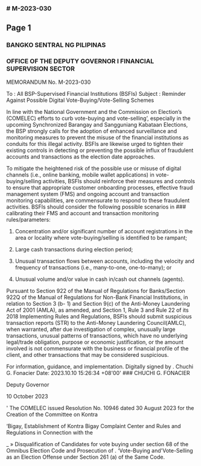 ### # M-2023-030

## Page 1

### BANGKO SENTRAL NG PILIPINAS

### OFFICE OF THE DEPUTY GOVERNOR I FINANCIAL SUPERVISION SECTOR

MEMORANDUM No. M-2023-030

To : All BSP-Supervised Financial Institutions (BSFIs) Subject : Reminder Against Possible Digital Vote-Buying/Vote-Selling Schemes

In line with the National Government and the Commission on Election’s (COMELEC) efforts to curb vote-buying and vote-selling’, especially in the upcoming Synchronized Barangay and Sangguniang Kabataan Elections, the BSP strongly calls for the adoption of enhanced surveillance and monitoring measures to prevent the misuse of the financial institutions as conduits for this illegal activity. BSFls are likewise urged to tighten their existing controls in detecting or preventing the possible influx of fraudulent accounts and transactions as the election date approaches.

To mitigate the heightened risk of the possible use or misuse of digital channels (i.e., online banking, mobile wallet applications) in vote-buying/selling activities, BSFls should reinforce their measures and controls to ensure that appropriate customer onboarding processes, effective fraud management system (FMS) and ongoing account and transaction monitoring capabilities, are commensurate to respond to these fraudulent activities. BSFIs should consider the following possible scenarios in ### calibrating their FMS and account and transaction monitoring rules/parameters:

1. Concentration and/or significant number of account registrations in the area or locality where vote-buying/selling is identified to be rampant;

2. Large cash transactions during election period;

3. Unusual transaction flows between accounts, including the velocity and frequency of transactions (i.e., many-to-one, one-to-many); or

4. Unusual volume and/or value in cash in/cash out channels (agents).

Pursuant to Section 922 of the Manual of Regulations for Banks/Section 922Q of the Manual of Regulations for Non-Bank Financial Institutions, in relation to Section 3 (b- 1) and Section 9(c) of the Anti-Money Laundering Act of 2001 (AMLA), as amended, and Section 1, Rule 3 and Rule 22 of its 2018 Implementing Rules and Regulations, BSFls should submit suspicious transaction reports (STR) to the Anti-Money Laundering Council(AMLC), when warranted, after due investigation of complex, unusually large transactions, unusual patterns of transactions, which have no underlying legal/trade obligation, purpose or economic justification, or the amount involved is not commensurate with the business or financial profile of the client, and other transactions that may be considered suspicious.

For information, guidance, and implementation. Digitally signed by . Chuchi G. Fonacier Date: 2023.10.10 15:26:34 +08'00' ### CHUCHI G. FONACIER

Deputy Governor

10 October 2023

' The COMELEC issued Resolution No. 10946 dated 30 August 2023 for the Creation of the Committee on Kontra

‘Bigay, Establishment of Kontra Bigay Complaint Center and Rules and Regulations in Connection with the

_ » Disqualification of Candidates for vote buying under section 68 of the Omnibus Election Code and Prosecution of . ‘Vote-Buying and'Vote-Selling as an Election Offense under Section 261 (a) of the Same Code. 